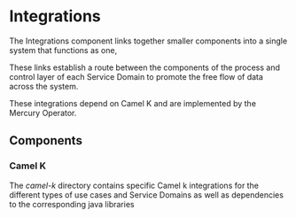 # Integrations

The Integrations component links together smaller components into a single system that functions as one,

These links establish a route between the components of the process and control layer of each Service Domain to promote the free flow of data across the system. 

These integrations depend on Camel K and are implemented by the Mercury Operator.

## Components

### Camel K

  The _camel-k_ directory contains specific Camel k integrations for the different types of use cases and Service Domains as well as dependencies to the corresponding java libraries
